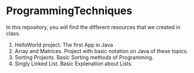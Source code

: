 # ProgrammingTechniques
In this repository, you will find the different resources that we created in class.

1. HelloWorld project. The first App in Java
2. Array and Matrices. Project with basic notation on Java of these topics.
3. Sorting Projects. Basic Sorting methods of Programming.
4. Singly Linked List. Basic Explenation about Lists.
